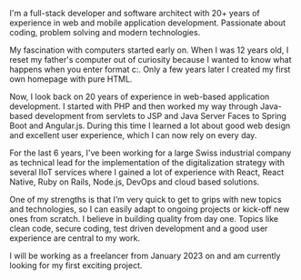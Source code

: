 I'm a full-stack developer and software architect with 20+ years of experience in web and mobile application development. Passionate about coding, problem solving and modern technologies.

My fascination with computers started early on. When I was 12 years old, I reset my father's computer out of curiosity because I wanted to know what happens when you enter format c:. Only a few years later I created my first own homepage with pure HTML.

Now, I look back on 20 years of experience in web-based application development. I started with PHP and then worked my way through Java-based development from servlets to JSP and Java Server Faces to Spring Boot and Angular.js. During this time I learned a lot about good web design and excellent user experience, which I can now rely on every day.

For the last 6 years, I've been working for a large Swiss industrial company as technical lead for the implementation of the digitalization strategy with several IIoT services where I gained a lot of experience with React, React Native, Ruby on Rails, Node.js, DevOps and cloud based solutions.

One of my strengths is that I’m very quick to get to grips with new topics and technologies, so I can easily adapt to ongoing projects or kick-off new ones from scratch. I believe in building quality from day one. Topics like clean code, secure coding, test driven development and a good user experience are central to my work.

I will be working as a freelancer from January 2023 on and am currently looking for my first exciting project.
